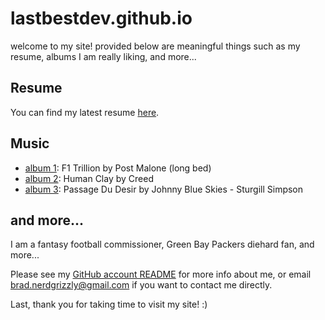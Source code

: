 # lastbestdev.github.io
welcome to my site! provided below are meaningful things such as my resume, albums I am really liking, and more...

## Resume
You can find my latest resume [here](https://github.com/lastbestdev/resume/blob/main/resume_09_2025.pdf).

## Music
- [album 1](https://open.spotify.com/album/4f2G7uAWqzpOPwEfCDV87A?si=d68o4CI-Q4qb9r5184Mh5w): F1 Trillion by Post Malone (long bed)
- [album 2](https://open.spotify.com/album/3Nyjm9NBEdiaiWr2BEaV46?si=Aak1ITvQSjC8Hl_o8LKikQ): Human Clay by Creed
- [album 3](https://open.spotify.com/album/71On7h3S7yH5D0Td6YNw1t?si=afACF2oNSmWfWN6S_n1IYQ): Passage Du Desir by Johnny Blue Skies - Sturgill Simpson

## and more...
I am a fantasy football commissioner, Green Bay Packers diehard fan, and more... 

Please see my [GitHub account README](https://github.com/lastbestdev) for more info about me, or email [brad.nerdgrizzly@gmail.com](mailto:brad.nerdgrizzly@gmail.com) if you want to contact me directly.

Last, thank you for taking time to visit my site! :) 
